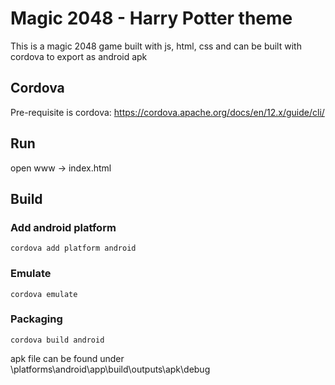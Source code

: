 # Magic 2048 - Harry Potter theme

This is a magic 2048 game built with js, html, css and can be built with cordova to export as android apk

## Cordova
Pre-requisite is cordova: https://cordova.apache.org/docs/en/12.x/guide/cli/

## Run
open www -> index.html


## Build
### Add android platform 

`cordova add platform android`

### Emulate
`cordova emulate `

### Packaging

`cordova build android`

apk file can be found under \platforms\android\app\build\outputs\apk\debug
